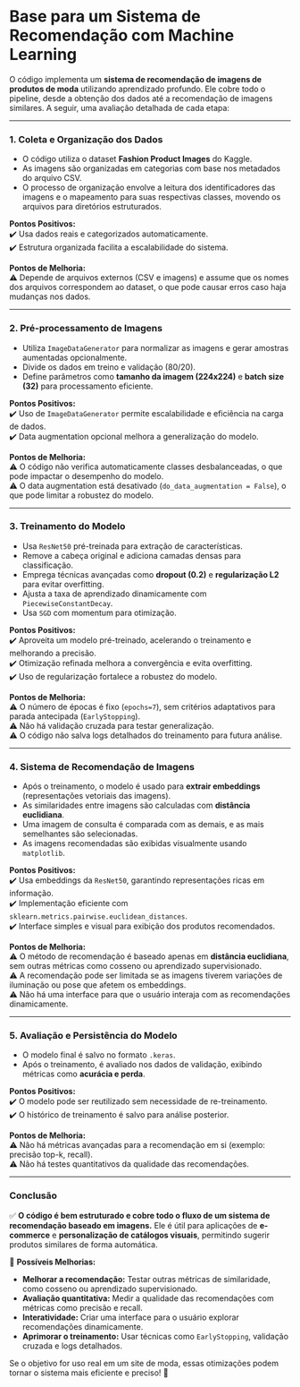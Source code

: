 # Base para um Sistema de Recomendação com Machine Learning
O código implementa um **sistema de recomendação de imagens de produtos de moda** utilizando aprendizado profundo. Ele cobre todo o pipeline, desde a obtenção dos dados até a recomendação de imagens similares. A seguir, uma avaliação detalhada de cada etapa:  

---

### **1. Coleta e Organização dos Dados**  
- O código utiliza o dataset **Fashion Product Images** do Kaggle.  
- As imagens são organizadas em categorias com base nos metadados do arquivo CSV.  
- O processo de organização envolve a leitura dos identificadores das imagens e o mapeamento para suas respectivas classes, movendo os arquivos para diretórios estruturados.  

**Pontos Positivos:**  
✔️ Usa dados reais e categorizados automaticamente.  
✔️ Estrutura organizada facilita a escalabilidade do sistema.  

**Pontos de Melhoria:**  
⚠️ Depende de arquivos externos (CSV e imagens) e assume que os nomes dos arquivos correspondem ao dataset, o que pode causar erros caso haja mudanças nos dados.  

---

### **2. Pré-processamento de Imagens**  
- Utiliza `ImageDataGenerator` para normalizar as imagens e gerar amostras aumentadas opcionalmente.  
- Divide os dados em treino e validação (80/20).  
- Define parâmetros como **tamanho da imagem (224x224)** e **batch size (32)** para processamento eficiente.  

**Pontos Positivos:**  
✔️ Uso de `ImageDataGenerator` permite escalabilidade e eficiência na carga de dados.  
✔️ Data augmentation opcional melhora a generalização do modelo.  

**Pontos de Melhoria:**  
⚠️ O código não verifica automaticamente classes desbalanceadas, o que pode impactar o desempenho do modelo.  
⚠️ O data augmentation está desativado (`do_data_augmentation = False`), o que pode limitar a robustez do modelo.  

---

### **3. Treinamento do Modelo**  
- Usa `ResNet50` pré-treinada para extração de características.  
- Remove a cabeça original e adiciona camadas densas para classificação.  
- Emprega técnicas avançadas como **dropout (0.2)** e **regularização L2** para evitar overfitting.  
- Ajusta a taxa de aprendizado dinamicamente com `PiecewiseConstantDecay`.  
- Usa `SGD` com momentum para otimização.  

**Pontos Positivos:**  
✔️ Aproveita um modelo pré-treinado, acelerando o treinamento e melhorando a precisão.  
✔️ Otimização refinada melhora a convergência e evita overfitting.  
✔️ Uso de regularização fortalece a robustez do modelo.  

**Pontos de Melhoria:**  
⚠️ O número de épocas é fixo (`epochs=7`), sem critérios adaptativos para parada antecipada (`EarlyStopping`).  
⚠️ Não há validação cruzada para testar generalização.  
⚠️ O código não salva logs detalhados do treinamento para futura análise.  

---

### **4. Sistema de Recomendação de Imagens**  
- Após o treinamento, o modelo é usado para **extrair embeddings** (representações vetoriais das imagens).  
- As similaridades entre imagens são calculadas com **distância euclidiana**.  
- Uma imagem de consulta é comparada com as demais, e as mais semelhantes são selecionadas.  
- As imagens recomendadas são exibidas visualmente usando `matplotlib`.  

**Pontos Positivos:**  
✔️ Usa embeddings da `ResNet50`, garantindo representações ricas em informação.  
✔️ Implementação eficiente com `sklearn.metrics.pairwise.euclidean_distances`.  
✔️ Interface simples e visual para exibição dos produtos recomendados.  

**Pontos de Melhoria:**  
⚠️ O método de recomendação é baseado apenas em **distância euclidiana**, sem outras métricas como cosseno ou aprendizado supervisionado.  
⚠️ A recomendação pode ser limitada se as imagens tiverem variações de iluminação ou pose que afetem os embeddings.  
⚠️ Não há uma interface para que o usuário interaja com as recomendações dinamicamente.  

---

### **5. Avaliação e Persistência do Modelo**  
- O modelo final é salvo no formato `.keras`.  
- Após o treinamento, é avaliado nos dados de validação, exibindo métricas como **acurácia e perda**.  

**Pontos Positivos:**  
✔️ O modelo pode ser reutilizado sem necessidade de re-treinamento.  
✔️ O histórico de treinamento é salvo para análise posterior.  

**Pontos de Melhoria:**  
⚠️ Não há métricas avançadas para a recomendação em si (exemplo: precisão top-k, recall).  
⚠️ Não há testes quantitativos da qualidade das recomendações.  

---

### **Conclusão**  
✅ **O código é bem estruturado e cobre todo o fluxo de um sistema de recomendação baseado em imagens.** Ele é útil para aplicações de **e-commerce** e **personalização de catálogos visuais**, permitindo sugerir produtos similares de forma automática.  

🔧 **Possíveis Melhorias:**  
- **Melhorar a recomendação:** Testar outras métricas de similaridade, como cosseno ou aprendizado supervisionado.  
- **Avaliação quantitativa:** Medir a qualidade das recomendações com métricas como precisão e recall.  
- **Interatividade:** Criar uma interface para o usuário explorar recomendações dinamicamente.  
- **Aprimorar o treinamento:** Usar técnicas como `EarlyStopping`, validação cruzada e logs detalhados.  

Se o objetivo for uso real em um site de moda, essas otimizações podem tornar o sistema mais eficiente e preciso! 🚀
